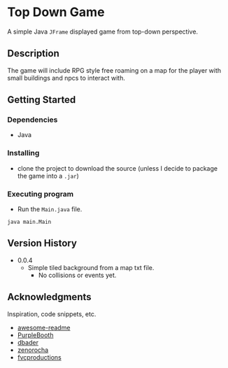 # Top Down Game 

A simple Java `JFrame` displayed game from top-down perspective. 

## Description

The game will include RPG style free roaming on a map for the player with small buildings and npcs to interact with.

## Getting Started

### Dependencies

* Java

### Installing

* clone the project to download the source (unless I decide to package the game into a `.jar`)

### Executing program

* Run the `Main.java` file.
```
java main.Main
```

## Version History

* 0.0.4
    * Simple tiled background from a map txt file.
      * No collisions or events yet.

## Acknowledgments

Inspiration, code snippets, etc.
* [awesome-readme](https://github.com/matiassingers/awesome-readme)
* [PurpleBooth](https://gist.github.com/PurpleBooth/109311bb0361f32d87a2)
* [dbader](https://github.com/dbader/readme-template)
* [zenorocha](https://gist.github.com/zenorocha/4526327)
* [fvcproductions](https://gist.github.com/fvcproductions/1bfc2d4aecb01a834b46)
